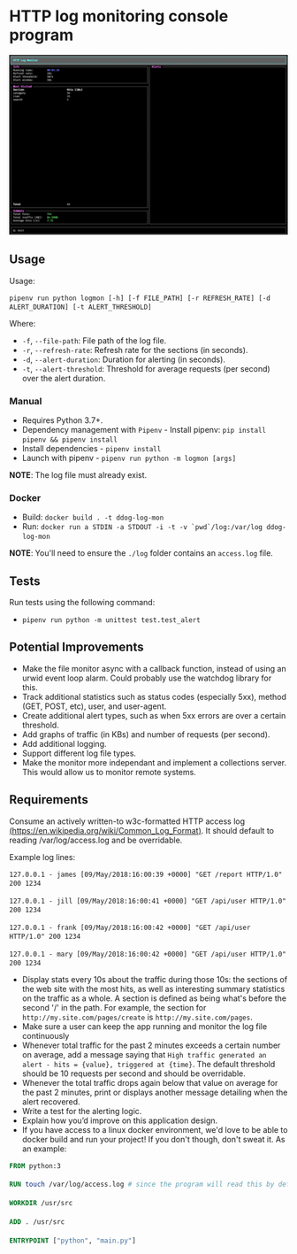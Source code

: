 # HTTP log monitoring console program

<p align="center">
<img alt="Demo" src="demo.gif"/>
</p>

## Usage

Usage:

```shell
pipenv run python logmon [-h] [-f FILE_PATH] [-r REFRESH_RATE] [-d ALERT_DURATION] [-t ALERT_THRESHOLD]
```

Where:

- `-f`, `--file-path`: File path of the log file.
- `-r`, `--refresh-rate`: Refresh rate for the sections (in seconds).
- `-d`, `--alert-duration`: Duration for alerting (in seconds).
- `-t`, `--alert-threshold`: Threshold for average requests (per second) over the alert duration.

### Manual

- Requires Python 3.7+.
- Dependency management with `Pipenv` - Install pipenv: `pip install pipenv && pipenv install`
- Install dependencies - `pipenv install`
- Launch with pipenv - `pipenv run python -m logmon [args]`

**NOTE**: The log file must already exist.

### Docker

- Build: `docker build . -t ddog-log-mon`
- Run: ``docker run a STDIN -a STDOUT -i -t -v `pwd`/log:/var/log ddog-log-mon``

**NOTE**: You'll need to ensure the `./log` folder contains an `access.log` file.

## Tests

Run tests using the following command:

- `pipenv run python -m unittest test.test_alert`

## Potential Improvements

- Make the file monitor async with a callback function, instead of using an urwid event loop alarm. Could probably use the watchdog library for this.
- Track additional statistics such as status codes (especially 5xx), method (GET, POST, etc), user, and user-agent.
- Create additional alert types, such as when 5xx errors are over a certain threshold.
- Add graphs of traffic (in KBs) and number of requests (per second).
- Add additional logging.
- Support different log file types.
- Make the monitor more independant and implement a collections server. This would allow us to monitor remote systems.

## Requirements

Consume an actively written-to w3c-formatted HTTP access log [(https://en.wikipedia.org/wiki/Common_Log_Format)](https://en.wikipedia.org/wiki/Common_Log_Format). It should default to reading /var/log/access.log and be overridable.

Example log lines:

```plaintext
127.0.0.1 - james [09/May/2018:16:00:39 +0000] "GET /report HTTP/1.0" 200 1234

127.0.0.1 - jill [09/May/2018:16:00:41 +0000] "GET /api/user HTTP/1.0" 200 1234

127.0.0.1 - frank [09/May/2018:16:00:42 +0000] "GET /api/user HTTP/1.0" 200 1234

127.0.0.1 - mary [09/May/2018:16:00:42 +0000] "GET /api/user HTTP/1.0" 200 1234
```

- Display stats every 10s about the traffic during those 10s: the sections of the web site with the most hits, as well as interesting summary statistics on the traffic as a whole. A section is defined as being what's before the second '/' in the path. For example, the section for `http://my.site.com/pages/create` is `http://my.site.com/pages`.
- Make sure a user can keep the app running and monitor the log file continuously
- Whenever total traffic for the past 2 minutes exceeds a certain number on average, add a message saying that `High traffic generated an alert - hits = {value}, triggered at {time}`. The default threshold should be 10 requests per second and should be overridable.
- Whenever the total traffic drops again below that value on average for the past 2 minutes, print or displays another message detailing when the alert recovered.
- Write a test for the alerting logic.
- Explain how you’d improve on this application design.
- If you have access to a linux docker environment, we'd love to be able to docker build and run your project! If you don't though, don't sweat it. As an example:

```dockerfile
FROM python:3

RUN touch /var/log/access.log # since the program will read this by default

WORKDIR /usr/src

ADD . /usr/src

ENTRYPOINT ["python", "main.py"]
```